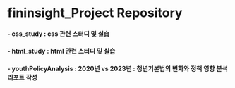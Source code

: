 # fininsight_Project Repository

#### - css_study : css 관련 스터디 및 실습

#### - html_study : html 관련 스터디 및 실습

#### - youthPolicyAnalysis : 2020년 vs 2023년 : 청년기본법의 변화와 정책 영향 분석 리포트 작성

